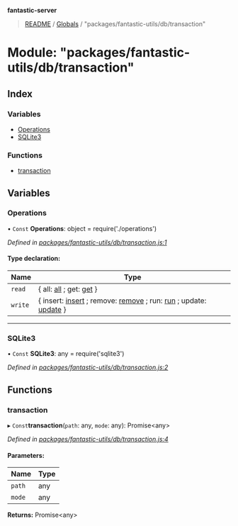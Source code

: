 **fantastic-server**

> [README](../README.md) / [Globals](../globals.md) / "packages/fantastic-utils/db/transaction"

# Module: "packages/fantastic-utils/db/transaction"

## Index

### Variables

* [Operations](_packages_fantastic_utils_db_transaction_.md#operations)
* [SQLite3](_packages_fantastic_utils_db_transaction_.md#sqlite3)

### Functions

* [transaction](_packages_fantastic_utils_db_transaction_.md#transaction)

## Variables

### Operations

• `Const` **Operations**: object = require('./operations')

*Defined in [packages/fantastic-utils/db/transaction.js:1](https://github.com/besimorhino/project-fantastic/blob/af5d0de/packages/fantastic-utils/db/transaction.js#L1)*

#### Type declaration:

Name | Type |
------ | ------ |
`read` | { all: [all](_server_routes_getresults_.md#all) ; get: [get](_server_commands_getcommanddata_.md#get)  } |
`write` | { insert: [insert](_server_routes_serve_.md#insert) ; remove: [remove](_packages_fantastic_default_auth_accounts_deleteaccount_.md#remove) ; run: [run](_server_scripts_postinstall_.md#run) ; update: [update](_server_db_addconnections_index_.md#update)  } |

___

### SQLite3

• `Const` **SQLite3**: any = require('sqlite3')

*Defined in [packages/fantastic-utils/db/transaction.js:2](https://github.com/besimorhino/project-fantastic/blob/af5d0de/packages/fantastic-utils/db/transaction.js#L2)*

## Functions

### transaction

▸ `Const`**transaction**(`path`: any, `mode`: any): Promise\<any>

*Defined in [packages/fantastic-utils/db/transaction.js:4](https://github.com/besimorhino/project-fantastic/blob/af5d0de/packages/fantastic-utils/db/transaction.js#L4)*

#### Parameters:

Name | Type |
------ | ------ |
`path` | any |
`mode` | any |

**Returns:** Promise\<any>
